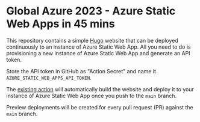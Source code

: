 # Global Azure 2023 - Azure Static Web Apps in 45 mins

This repository contains a simple [Hugo](https://gohugo.io) website that can be deployed continuously to an instance of Azure Static Web App. All you need to do is provisioning a new instance of Azure Static Web App and generate an API token.

Store the API token in GitHub as "Action Secret" and name it `AZURE_STATIC_WEB_APPS_API_TOKEN`.

The [existing action](./.github/workflows/ci-cd.yml) will automatically build the website and deploy it to your instance of Azure Static Web App once you push to the `main` branch.

Preview deployments will be created for every pull request (PR) against the `main` branch.
